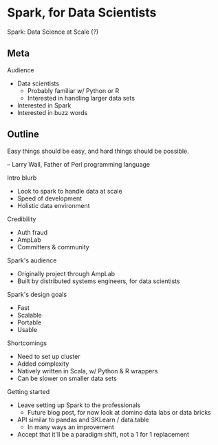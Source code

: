 # Spark, for Data Scientists

Spark: Data Science at Scale (?)

## Meta

Audience

 - Data scientists
   - Probably familiar w/ Python or R
   - Interested in handling larger data sets
 - Interested in Spark
 - Interested in buzz words

## Outline

Easy things should be easy, and hard things should be possible.

– Larry Wall, 
Father of Perl programming language

Intro blurb

 - Look to spark to handle data at scale
 - Speed of development
 - Holistic data environment

Credibility

 - Auth fraud
 - AmpLab
 - Committers & community
 
Spark's audience

 - Originally project through AmpLab
 - Built by distributed systems engineers, for data scientists

Spark's design goals

 - Fast
 - Scalable
 - Portable
 - Usable

Shortcomings

 - Need to set up cluster
 - Added complexity
 - Natively written in Scala, w/ Python & R wrappers
 - Can be slower on smaller data sets

Getting started

 - Leave setting up Spark to the professionals 
   - Future blog post, for now look at domino data labs or data bricks
 - API similar to pandas and SKLearn / data.table
    - In many ways an improvement
 - Accept that it'll be a paradigm shift, not a 1 for 1 replacement 
